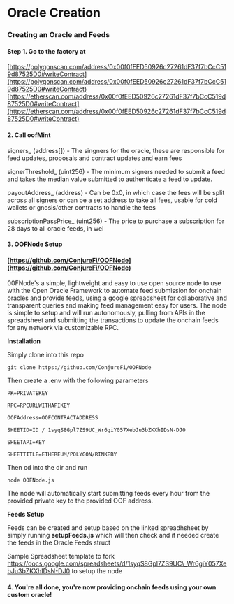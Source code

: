 # Oracle Creation

### Creating an Oracle and Feeds

#### Step 1. Go to the factory at

[https://polygonscan.com/address/0x00f0fEED50926c27261dF37f7bCcC519d87525D0#writeContract](https://polygonscan.com/address/0x00f0fEED50926c27261dF37f7bCcC519d87525D0#writeContract) [https://etherscan.com/address/0x00f0fEED50926c27261dF37f7bCcC519d87525D0#writeContract](https://etherscan.com/address/0x00f0fEED50926c27261dF37f7bCcC519d87525D0#writeContract)

#### 2. Call oofMint

signers\_ (address\[]) - The singners for the oracle, these are responsible for feed updates, proposals and contract updates and earn fees

signerThreshold\_ (uint256) - The minimum signers needed to submit a feed and takes the median value submitted to authenticate a feed to update.

payoutAddress\_ (address) - Can be 0x0, in which case the fees will be split across all signers or can be a set address to take all fees, usable for cold wallets or gnosis/other contracts to handle the fees

subscriptionPassPrice\_ (uint256) - The price to purchase a subscription for 28 days to all oracle feeds, in wei

#### 3. OOFNode Setup

#### &#xD;[https://github.com/ConjureFi/OOFNode](https://github.com/ConjureFi/OOFNode)

00FNode's a simple, lightweight and easy to use open source node to use with the Open Oracle Framework to automate feed submission for onchain oracles and provide feeds, using a google spreadsheet for collaborative and transparent queries and making feed management easy for users. The node is simple to setup and will run autonomously, pulling from APIs in the spreadsheet and submitting the transactions to update the onchain feeds for any network via customizable RPC.



**Installation**

Simply clone into this repo



`git clone https://github.com/ConjureFi/OOFNode`



Then create a .env with the following parameters



`PK=PRIVATEKEY`

`RPC=RPCURLWITHAPIKEY`

`OOFAddress=OOFCONTRACTADDRESS`

`SHEETID=ID / 1syqS8Gpl7ZS9UC_Wr6giY057XebJu3bZKXhIDsN-DJ0`

`SHEETAPI=KEY`

`SHEETTITLE=ETHEREUM/POLYGON/RINKEBY`



Then cd into the dir and run



`node OOFNode.js`



The node will automatically start submitting feeds every hour from the provided private key to the provided OOF address.



**Feeds Setup**

Feeds can be created and setup based on the linked spreadhsheet by simply running **setupFeeds.js** which will then check and if needed create the feeds in the Oracle Feeds struct&#x20;

Sample Spreadsheet template to fork https://docs.google.com/spreadsheets/d/1syqS8Gpl7ZS9UC\_Wr6giY057XebJu3bZKXhIDsN-DJ0 to setup the node

#### 4. You're all done, you're now providing onchain feeds using your own custom oracle!
